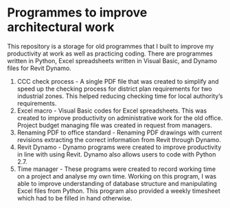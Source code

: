 # Programmes to improve architectural work

This repository is a storage for old programmes that I built to improve my productivity at work as well as practicing coding. There are programmes written in Python, Excel spreadsheets written in Visual Basic, and Dynamo files for Revit Dynamo.

1. CCC check process - A single PDF file that was created to simplify and speed up the checking process for district plan requirements for two industrial zones. This helped reducing checking time for local authority’s requirements.
2. Excel macro - Visual Basic codes for Excel spreadsheets. This was created to improve productivity on administrative work for the old office. Project budget managing file was created in request from managers.
3. Renaming PDF to office standard - Renaming PDF drawings with current revisions extracting the correct information from Revit through Dynamo.
4. Revit Dynamo - Dynamo programs were created to improve productivity in line with using Revit. Dynamo also allows users to code with Python 2.7.
5. Time manager - These programs were created to record working time on a project and analyse my own time. Working on this program, I was able to improve understanding of database structure and manipulating Excel files from Python. This program also provided a weekly timesheet which had to be filled in hand otherwise.

